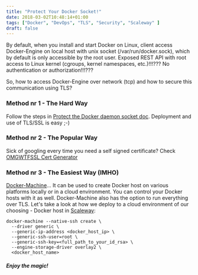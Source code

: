 ```yaml
---
title: "Protect Your Docker Socket!"
date: 2018-03-02T10:48:14+01:00
tags: ["Docker", "DevOps", "TLS", "Security", "Scaleway" ]
draft: false
---
```


By default, when you install and start Docker on Linux, client access Docker-Engine on local host with unix socket (/var/run/docker.sock), which by default is only accessible by the root user. Exposed REST API with root access to Linux kernel (cgroups, kernel namespaces, etc.)!!!??? No authentication or authorization!!!???

So, how to access Docker-Engine over network (tcp) and how to secure this communication using TLS?

### Method nr 1 - The Hard Way
Follow the steps in [Protect the Docker daemon socket doc](https://docs.docker.com/engine/security/https/). Deployment and use of TLS/SSL is easy ;-)

### Method nr 2 - The Popular Way
Sick of googling every time you need a self signed certificate? Check [OMGWTFSSL Cert Generator](https://hub.docker.com/r/paulczar/omgwtfssl/)

### Method nr 3 - The Easiest Way (IMHO)
[Docker-Machine](https://docs.docker.com/machine/overview/)... It can be used to create Docker host on various platforms locally or in a cloud environment. You can control your Docker hosts with it as well. Docker-Machine also has the option to run everything over TLS. Let's take a look at how we deploy to a cloud environment of our choosing - Docker host in [Scaleway](https://www.scaleway.com):

```
docker-machine --native-ssh create \
  --driver generic \
  --generic-ip-address <docker_host_ip> \
  --generic-ssh-user=root \
  --generic-ssh-key=<full_path_to_your_id_rsa> \
  --engine-storage-driver overlay2 \
  <docker_host_name>

```
##### Enjoy the magic!
